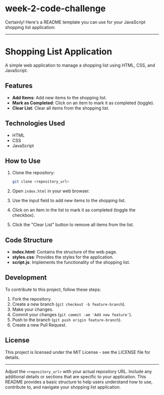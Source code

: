 # week-2-code-challenge
Certainly! Here's a README template you can use for your JavaScript shopping list application:

---

# Shopping List Application

A simple web application to manage a shopping list using HTML, CSS, and JavaScript.

## Features

- **Add Items**: Add new items to the shopping list.
- **Mark as Completed**: Click on an item to mark it as completed (toggle).
- **Clear List**: Clear all items from the shopping list.

## Technologies Used

- HTML
- CSS
- JavaScript

## How to Use

1. Clone the repository:

   ```bash
   git clone <repository_url>
   ```

2. Open `index.html` in your web browser.

3. Use the input field to add new items to the shopping list.

4. Click on an item in the list to mark it as completed (toggle the checkbox).

5. Click the "Clear List" button to remove all items from the list.

## Code Structure

- **index.html**: Contains the structure of the web page.
- **styles.css**: Provides the styles for the application.
- **script.js**: Implements the functionality of the shopping list.

## Development

To contribute to this project, follow these steps:

1. Fork the repository.
2. Create a new branch (`git checkout -b feature-branch`).
3. Make your changes.
4. Commit your changes (`git commit -am 'Add new feature'`).
5. Push to the branch (`git push origin feature-branch`).
6. Create a new Pull Request.

## License

This project is licensed under the MIT License - see the LICENSE file for details.

---

Adjust the `<repository_url>` with your actual repository URL. Include any additional details or sections that are specific to your application. This README provides a basic structure to help users understand how to use, contribute to, and navigate your shopping list application.
